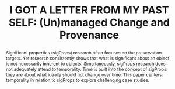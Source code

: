 ---
abstract: 'Significant properties (sigProps) research often focuses on the preservation
  targets. Yet research consistently shows that what is significant about an object
  is not necessarily inherent to objects. Simultaneously, sigProps research does not
  adequately attend to temporality. Time is built into the concept of sigProps: they
  are about what ideally should not change over time. This paper centers temporality
  in relation to sigProps to explore challenging case studies.'
creators:
- Bettivia, Rhiannon
- Cheng, Yi-Yun
- Gryk, Michael R.
date: null
document_url: https://www.ideals.illinois.edu/items/128329/bitstreams/429023/data.pdf
grand_parent: iPRES
institutions: []
keywords:
- provenance
- managed change
- identity
- temporality
landing_page_url: https://hdl.handle.net/2142/121126
language: eng
layout: publication
license: CC-BY 4.0 International
notes_url: null
parent: iPRES 2023
presentation_url: null
publication_type: unknown
size: null
source_name: iPRES
title: 'I GOT A LETTER FROM MY PAST SELF: (Un)managed Change and Provenance'
year: 2023
---